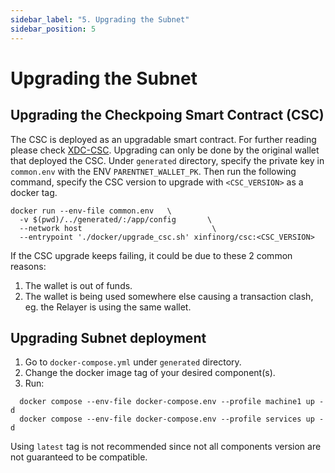 ```yaml
---
sidebar_label: "5. Upgrading the Subnet"
sidebar_position: 5
---
```


# Upgrading the Subnet
## Upgrading the Checkpoing Smart Contract (CSC)
The CSC is deployed as an upgradable smart contract. For further reading please check [XDC-CSC](https://github.com/XinFinOrg/XDC-CSC). Upgrading can only be done by the original wallet that deployed the CSC. Under `generated` directory, specify the private key in `common.env` with the ENV `PARENTNET_WALLET_PK`. Then run the following command, specify the CSC version to upgrade with `<CSC_VERSION>` as a docker tag. 
  ```
  docker run --env-file common.env   \
    -v $(pwd)/../generated/:/app/config       \
    --network host                             \
    --entrypoint './docker/upgrade_csc.sh' xinfinorg/csc:<CSC_VERSION>
  ```

If the CSC upgrade keeps failing, it could be due to these 2 common reasons:
1. The wallet is out of funds.
2. The wallet is being used somewhere else causing a transaction clash, eg. the Relayer is using the same wallet.

<!-- ## Create a Subnet backup
1. Shutdown the subnet
```
```
2. Make a copy of `xdcchain` directory
```
``` -->
## Upgrading Subnet deployment
1. Go to `docker-compose.yml` under `generated` directory. 
2. Change the docker image tag of your desired component(s).
3. Run:
```
  docker compose --env-file docker-compose.env --profile machine1 up -d
  docker compose --env-file docker-compose.env --profile services up -d
```

Using `latest` tag is not recommended since not all components version are not guaranteed to be compatible.